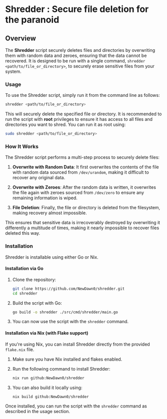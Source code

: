 # Shredder : Secure file deletion for the paranoid

## Overview

The **Shredder** script securely deletes files and directories by overwriting them with random data and zeroes, ensuring that the data cannot be recovered. It is designed to be run with a single command, `shredder <path/to/file_or_directory>`, to securely erase sensitive files from your system.

### Usage

To use the Shredder script, simply run it from the command line as follows:

```bash
shredder <path/to/file_or_directory>
```

This will securely delete the specified file or directory. It is recommended to run the script with **root** privileges to ensure it has access to all files and directories you want to shred. You can run it as root using:

```bash
sudo shredder <path/to/file_or_directory>
```

### How It Works

The Shredder script performs a multi-step process to securely delete files:

1. **Overwrite with Random Data**: It first overwrites the contents of the file with random data sourced from `/dev/urandom`, making it difficult to recover any original data.
2. **Overwrite with Zeroes**: After the random data is written, it overwrites the file again with zeroes sourced from `/dev/zero` to ensure any remaining information is wiped.

3. **File Deletion**: Finally, the file or directory is deleted from the filesystem, making recovery almost impossible.

This ensures that sensitive data is irrecoverably destroyed by overwriting it differently a multitude of times, making it nearly impossible to recover files deleted this way.

### Installation

Shredder is installable using either Go or Nix.

#### Installation via Go

1. Clone the repository:

   ```bash
   git clone https://github.com/NewDawn0/shredder.git
   cd shredder
   ```

2. Build the script with Go:

   ```bash
   go build -o shredder ./src/cmd/shredder/main.go
   ```

3. You can now use the script with the `shredder` command.

#### Installation via Nix (with Flake support)

If you're using Nix, you can install Shredder directly from the provided `flake.nix` file.

1. Make sure you have Nix installed and flakes enabled.

2. Run the following command to install Shredder:

   ```bash
   nix run github:NewDawn0/shredder
   ```

3. You can also build it locally using:

   ```bash
   nix build github:NewDawn0/shredder
   ```

Once installed, you can run the script with the `shredder` command as described in the usage section.

